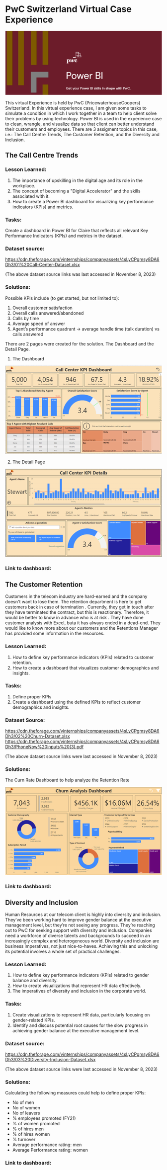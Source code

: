 # PwC Switzerland Virtual Case Experience

![](PwC.png)

This virtual Experience is held by PwC (PricewaterhouseCoopers) Switzerland. In this virtual experience case, I am given some tasks to simulate a condition in which I work together in a team to help client solve their problems by using technology. Power BI is used in the experience case to clean, wrangle, and visualize data so that client can better understand their customers and employees. There are 3 assigment topics in this case, i.e.: The Call Centre Trends, The Customer Retention, and the Diversity and Inclusion.

## The Call Centre Trends
### Lesson Learned:
1. The importance of upskilling in the digital age and its role in the workplace.
2. The concept of becoming a "Digital Accelerator" and the skills associated with it.
3. How to create a Power BI dashboard for visualizing key performance indicators (KPIs) and metrics.

### Tasks:
Create a dashboard in Power BI for Claire that reflects all relevant Key Performance Indicators (KPIs) and metrics in the dataset.

### Dataset source: 

https://cdn.theforage.com/vinternships/companyassets/4sLyCPgmsy8DA6Dh3/01%20Call-Center-Dataset.xlsx

(The above dataset source links was last accessed in November 8, 2023)

### Solutions:

Possible KPIs include (to get started, but not limited to):

1. Overall customer satisfaction
2. Overall calls answered/abandoned
3. Calls by time
4. Average speed of answer
5. Agent’s performance quadrant -> average handle time (talk duration) vs calls answered

There are 2 pages were created for the solution. The Dashboard and the Detail Page.

1. The Dashboard

 ![](CallCenter01.png)

2. The Detail Page

 ![](CallCenter02.png)

### Link to dashboard:


## The Customer Retention

Customers in the telecom industry are hard-earned and the company doesn't want to lose them. The retention department is here to get customers back in case of termination . Currently, they get in touch after they have terminated the contract, but this is reactionary. Therefore, it would be better to know in advance who is at risk . They have done customer analysis with Excel, buta it has always ended in a dead-end. They would like to know more about our customers and the Retentions Manager has provided some information in the resources.

### Lesson Learned:
1. How to define key performance indicators (KPIs) related to customer retention.
2. How to create a dashboard that visualizes customer demographics and insights.

### Tasks:
1. Define proper KPIs
2. Create a dashboard using the defined KPIs to reflect customer demographics and insights.

### Dataset Source:

https://cdn.theforage.com/vinternships/companyassets/4sLyCPgmsy8DA6Dh3/02%20Churn-Dataset.xlsx
https://cdn.theforage.com/vinternships/companyassets/4sLyCPgmsy8DA6Dh3/PhoneNow%20inputs%20(3).pdf

(The above dataset source links were last accessed in November 8, 2023)

### Solutions:

The Curn Rate Dashboard to help analyze the Retention Rate

![](Churn.png)

### Link to dashboard:


## Diversity and Inclusion

Human Resources at our telecom client is highly into diversity and inclusion. They’ve been working hard to improve gender balance at the executive management level, but they’re not seeing any progress. They’re reaching out to PwC for seeking support with diversity and inclusion. Companies need a workforce of diverse talents and backgrounds to succeed in an increasingly complex and heterogeneous world. Diversity and inclusion are business imperatives, not just nice-to-haves. Achieving this and unlocking its potential involves a whole set of practical challenges.

### Lesson Learned:
1. How to define key performance indicators (KPIs) related to gender balance and diversity.
2. How to create visualizations that represent HR data effectively.
3. The imperatives of diversity and inclusion in the corporate world.

### Tasks:
1. Create visualizations to represent HR data, particularly focusing on gender-related KPIs.
2. Identify and discuss potential root causes for the slow progress in achieving gender balance at the executive management level.

### Dataset source: 

https://cdn.theforage.com/vinternships/companyassets/4sLyCPgmsy8DA6Dh3/03%20Diversity-Inclusion-Dataset.xlsx

(The above dataset source links were last accessed in November 8, 2023)

### Solutions:

Calculating the following measures could help to define proper KPIs:

- No of men
- No of women
- No of leavers
- % employees promoted (FY21)
- % of women promoted
- % of hires men
- % of hires women
- % turnover
- Average performance rating: men
- Average Performance rating: women

### Link to dashboard:

